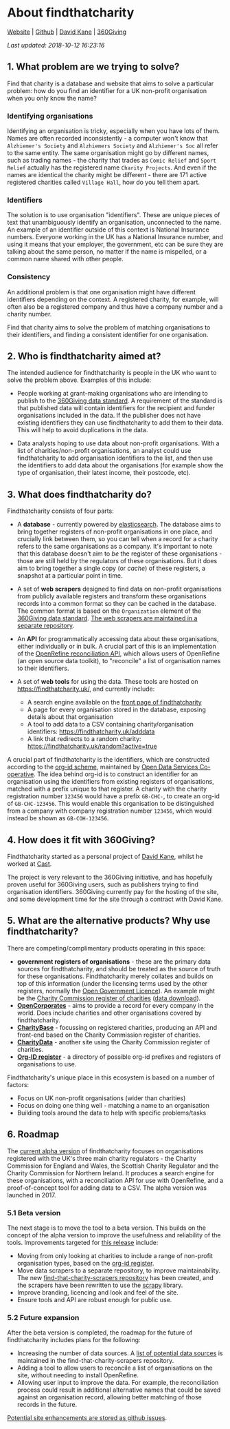 # About findthatcharity

[Website](https://findthatcharity.uk/) | 
[Github](https://github.com/drkane/find-that-charity) |
[David Kane](https://drkane.co.uk/) |
[360Giving](https://www.threesixtygiving.org/)

_Last updated: 2018-10-12 16:23:16_

## 1. What problem are we trying to solve?

Find that charity is a database and website that aims to solve a particular problem: how do you find an identifier for a UK non-profit organisation when you only know the name?

### Identifying organisations

Identifying an organisation is tricky, especially when you have lots of them. Names are often recorded inconsistently - a computer won't know that `Alzhiemer's Society` and `Alzhiemers Society` and `Alzhiemer's Soc` all refer to the same entity. The same organisation might go by different names, such as trading names - the charity that trades as `Comic Relief` and `Sport Relief` actually has the registered name `Charity Projects`. And even if the names are identical the charity might be different - there are 171 active registered charities called `Village Hall`, how do you tell them apart.

### Identifiers

The solution is to use organisation "identifiers". These are unique pieces of text that unambiguously identify an organisation, unconnected to the name. An example of an identifier outside of this context is National Insurance numbers. Everyone working in the UK has a National Insurance number, and using it means that your employer, the government, etc can be sure they are talking about the same person, no matter if the name is mispelled, or a common name shared with other people.

### Consistency

An additional problem is that one organisation might have different identifiers depending on the context. A registered charity, for example, will often also be a registered company and thus have a company number and a charity number. 


Find that charity aims to solve the problem of matching organisations to their identifiers, and finding a consistent identifier for one organisation.

## 2. Who is findthatcharity aimed at?

The intended audience for findthatcharity is people in the UK who want to solve the problem above. Examples of this include:

- People working at grant-making organisations who are intending to publish to the [360Giving data standard](http://standard.threesixtygiving.org/en/latest/#). A requirement of the standard is that published data will contain identifiers for the recipient and funder organisations included in the data. If the publisher does not have existing identifiers they can use findthatcharity to add them to their data. This will help to avoid duplications in the data. 

- Data analysts hoping to use data about non-profit organisations. With a list of charities/non-profit organisations, an analyst could use findthatcharity to add organisation identifiers to the list, and then use the identifiers to add data about the organisations (for example show the type of organisation, their latest income, their postcode, etc). 

## 3. What does findthatcharity do?

Findthatcharity consists of four parts:

- A **database** - currently powered by [elasticsearch](https://www.elastic.co/products/elasticsearch). The database aims to bring together registers of non-profit organisations in one place, and crucially link between them, so you can tell when a record for a charity refers to the same organisations as a company. It's important to note that this database doesn't aim to *be* the register of these organisations - those are still held by the regulators of these organisations. But it does aim to bring together a single copy (or *cache*) of these registers, a snapshot at a particular point in time.

- A set of **web scrapers** designed to find data on non-profit organisations from publicly available registers and transform these organisations records into a common format so they can be cached in the database. The common format is based on the `Organization` element of the [360Giving data standard](http://standard.threesixtygiving.org/en/latest/#). [The web scrapers are maintained in a separate repository](https://github.com/drkane/find-that-charity-scrapers).

- An **API** for programmatically accessing data about these organisations, either individually or in bulk. A crucial part of this is an implementation of the [OpenRefine reconciliation API](https://github.com/OpenRefine/OpenRefine/wiki/Reconciliation-Service-API), which allows users of OpenRefine (an open source data toolkit), to "reconcile" a list of organisation names to their identifiers. 

- A set of **web tools** for using the data. These tools are hosted on <https://findthatcharity.uk/>, and currently include:

   - A search engine available on the [front page of findthatcharity](https://findthatcharity.uk/)
   - A page for every organisation stored in the database, exposing details about that organisation
   - A tool to add data to a CSV containing charity/organisation identifiers: <https://findthatcharity.uk/adddata>
   - A link that redirects to a random charity: <https://findthatcharity.uk/random?active=true>

A crucial part of findthatcharity is the identifiers, which are constructed according to the [org-id scheme](http://org-id.guide/), maintained by [Open Data Services Co-operative](http://opendataservices.coop/). The idea behind org-id is to construct an identifier for an organisation using the identifiers from existing registers of organisations, matched with a prefix unique to that register. A charity with the charity registration number `123456` would have a prefix `GB-CHC-`, to create an org-id of `GB-CHC-123456`. This would enable this organisation to be distinguished from a company with company registration number `123456`, which would instead be shown as `GB-COH-123456`.

## 4. How does it fit with 360Giving?

Findthatcharity started as a personal project of [David Kane](https://drkane.co.uk/), whilst he worked at [Cast](https://wearecast.org.uk/).

The project is very relevant to the 360Giving initiative, and has hopefully proven useful for 360Giving users, such as publishers trying to find organisation identifiers. 360Giving currently pay for the hosting of the site, and some development time for the site through a contract with David Kane.

## 5. What are the alternative products? Why use findthatcharity?

There are competing/complimentary products operating in this space:

- **government registers of organisations** - these are the primary data sources for findthatcharity, and should be treated as the source of truth for these organisations. Findthatcharity merely collates and builds on top of this information (under the licensing terms used by the other registers, normally the [Open Government Licence](http://www.nationalarchives.gov.uk/doc/open-government-licence/version/3/)). An example might be the [Charity Commission register of charities](http://beta.charitycommission.gov.uk/) ([data download](http://data.charitycommission.gov.uk/)).
- **[OpenCorporates](https://opencorporates.com/)** - aims to provide a record for every company in the world. Does include charities and other organisations covered by findthatcharity.
- **[CharityBase](https://charitybase.uk/)** - focussing on registered charities, producing an API and front-end based on the Charity Commission register of charities.
- **[CharityData](https://olib.uk/charity/html/)** - another site using the Charity Commission register of charities.
- **[Org-ID register](http://org-id.guide/)** - a directory of possible org-id prefixes and registers of organisations to use.

Findthatcharity's unique place in this ecosystem is based on a number of factors:

- Focus on UK non-profit organisations (wider than charities)
- Focus on doing one thing well - matching a name to an organisation
- Building tools around the data to help with specific problems/tasks

## 6. Roadmap

The [current alpha version](https://github.com/drkane/find-that-charity/releases/tag/v0.1) of findthatcharity focuses on organisations registered with the UK's three main charity regulators - the Charity Commission for England and Wales, the Scottish Charity Regulator and the Charity Commission for Northern Ireland. It produces a search engine for these organisations, with a reconciliation API for use with OpenRefine, and a proof-of-concept tool for adding data to a CSV. The alpha version was launched in 2017. 

### 5.1 Beta version

The next stage is to move the tool to a beta version. This builds on the concept of the alpha version to improve the usefulness and reliability of the tools. Improvements targeted for [this release](https://github.com/drkane/find-that-charity/milestone/1) include:

- Moving from only looking at charities to include a range of non-profit organisation types, based on the [org-id register](http://org-id.guide/results?structure=all&coverage=GB&sector=all).
- Move data scrapers to a separate repository, to improve maintainability. The new [find-that-charity-scrapers repository](https://github.com/drkane/find-that-charity-scrapers) has been created, and the scrapers have been rewritten to use the [scrapy](https://scrapy.org/) library.
- Improve branding, licencing and look and feel of the site.
- Ensure tools and API are robust enough for public use.

### 5.2 Future expansion

After the beta version is completed, the roadmap for the future of findthatcharity includes plans for the following:

- Increasing the number of data sources. A [list of potential data sources](https://github.com/drkane/find-that-charity-scrapers/issues?q=is%3Aissue+is%3Aopen+label%3A%22data+source%22) is maintained in the find-that-charity-scrapers repository.
- Adding a tool to allow users to reconcile a list of organisations on the site, without needing to install OpenRefine.
- Allowing user input to improve the data. For example, the reconciliation process could result in additional alternative names that could be saved against an organisation record, allowing better matching of those records in the future.

[Potential site enhancements are stored as github issues](https://github.com/drkane/find-that-charity/issues?q=is%3Aopen+is%3Aissue+no%3Amilestone).
